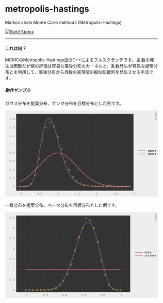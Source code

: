 # metropolis-hastings

Markov chain Monte Carlo methods (Metropolis-Hastings)

[![Build Status](https://travis-ci.org/hiroyam/metropolis-hastings.svg?branch=master)](https://travis-ci.org/hiroyam/metropolis-hastings)

---

#### これは何？

MCMCのMetropolis-Hastings法のC++によるフルスクラッチです。
乱数の発生は困難だが値の評価は容易な事後分布のカーネルと、乱数発生が容易な提案分布とを利用して、事後分布から母数の実現値の擬似乱数列を発生させる手法です。


##### 動作サンプル

ガウス分布を提案分布、ガンマ分布を目標分布とした例です。

![](images/plot1.png)

一様分布を提案分布、ベータ分布を目標分布とした例です。

![](images/plot2.png)
